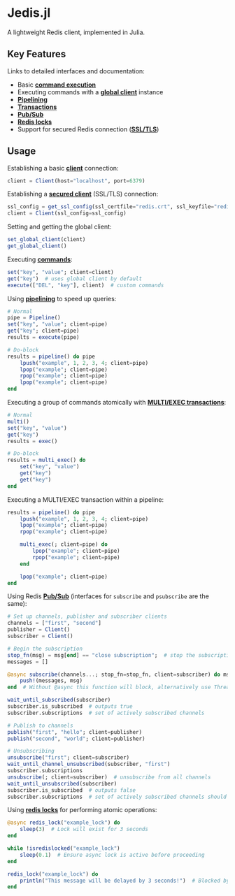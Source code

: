 # Jedis.jl
A lightweight Redis client, implemented in Julia.

## Key Features
Links to detailed interfaces and documentation:
- Basic **[command execution](https://captchanjack.github.io/Jedis.jl/commands/)**
- Executing commands with a **[global client](https://captchanjack.github.io/Jedis.jl/client/)** instance
- **[Pipelining](https://captchanjack.github.io/Jedis.jl/pipeline/)**
- **[Transactions](https://captchanjack.github.io/Jedis.jl/commands/#Jedis.multi)**
- **[Pub/Sub](https://captchanjack.github.io/Jedis.jl/pubsub/)**
- **[Redis locks](https://captchanjack.github.io/Jedis.jl/lock/)**
- Support for secured Redis connection (**[SSL/TLS](https://captchanjack.github.io/Jedis.jl/client/#Jedis.get_ssl_config/)**)

## Usage
Establishing a basic **[client](https://captchanjack.github.io/Jedis.jl/client/)** connection:
```julia
client = Client(host="localhost", port=6379)
```

Establishing a **[secured client](https://captchanjack.github.io/Jedis.jl/client/#Jedis.get_ssl_config/)** (SSL/TLS) connection:
```julia
ssl_config = get_ssl_config(ssl_certfile="redis.crt", ssl_keyfile="redis.key", ssl_ca_certs="ca.crt")
client = Client(ssl_config=ssl_config)
```

Setting and getting the global client:
```julia
set_global_client(client)
get_global_client()
```

Executing **[commands](https://captchanjack.github.io/Jedis.jl/commands/)**:
```julia
set("key", "value"; client=client)
get("key")  # uses global client by default
execute(["DEL", "key"], client)  # custom commands
```

Using **[pipelining](https://captchanjack.github.io/Jedis.jl/pipeline/)** to speed up queries:
```julia
# Normal
pipe = Pipeline()
set("key", "value"; client=pipe)
get("key"; client=pipe)
results = execute(pipe)

# Do-block
results = pipeline() do pipe
    lpush("example", 1, 2, 3, 4; client=pipe)
    lpop("example"; client=pipe)
    rpop("example"; client=pipe)
    lpop("example"; client=pipe)
end
```

Executing a group of commands atomically with **[MULTI/EXEC transactions](https://captchanjack.github.io/Jedis.jl/commands/#Jedis.multi)**:
```julia
# Normal
multi()
set("key", "value")
get("key")
results = exec()

# Do-block
results = multi_exec() do 
    set("key", "value")
    get("key")
    get("key")
end
```

Executing a MULTI/EXEC transaction within a pipeline:
```julia
results = pipeline() do pipe
    lpush("example", 1, 2, 3, 4; client=pipe)
    lpop("example"; client=pipe)
    rpop("example"; client=pipe)

    multi_exec(; client=pipe) do
        lpop("example"; client=pipe)
        rpop("example"; client=pipe)
    end

    lpop("example"; client=pipe)
end
```

Using Redis **[Pub/Sub](https://captchanjack.github.io/Jedis.jl/pubsub/)** (interfaces for `subscribe` and `psubscribe` are the same):
```julia
# Set up channels, publisher and subscriber clients
channels = ["first", "second"]
publisher = Client()
subscriber = Client()

# Begin the subscription
stop_fn(msg) = msg[end] == "close subscription";  # stop the subscription loop if the message matches
messages = []

@async subscribe(channels...; stop_fn=stop_fn, client=subscriber) do msg
    push!(messages, msg)
end  # Without @async this function will block, alternatively use Thread.@spawn

wait_until_subscribed(subscriber)
subscriber.is_subscribed  # outputs true
subscriber.subscriptions  # set of actively subscribed channels

# Publish to channels
publish("first", "hello"; client=publisher)
publish("second", "world"; client=publisher)

# Unsubscribing
unsubscribe("first"; client=subscriber)
wait_until_channel_unsubscribed(subscriber, "first")
subscriber.subscriptions
unsubscribe(; client=subscriber)  # unsubscribe from all channels
wait_until_unsubscribed(subscriber)
subscriber.is_subscribed  # outputs false
subscriber.subscriptions  # set of actively subscribed channels should be empty
```

Using **[redis locks](https://captchanjack.github.io/Jedis.jl/lock/)** for performing atomic operations:
```julia
@async redis_lock("example_lock") do
    sleep(3)  # Lock will exist for 3 seconds
end

while !isredislocked("example_lock")
    sleep(0.1)  # Ensure async lock is active before proceeding
end

redis_lock("example_lock") do
    println("This message will be delayed by 3 seconds!")  # Blocked by first lock
end
```
